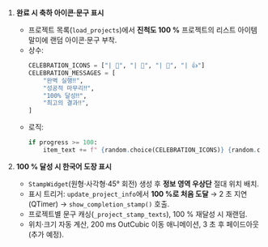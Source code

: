 1. **완료 시 축하 아이콘·문구 표시**
   - 프로젝트 목록(`load_projects`)에서 **진척도 100 %** 프로젝트의 리스트 아이템 말미에 랜덤 아이콘·문구 부착.
   - 상수:
     ```python
     CELEBRATION_ICONS = ["| 🤩", "| 🥳", "| 🎉", "| 👍"]
     CELEBRATION_MESSAGES = [
         "완벽 실행‼",
         "성공적 마무리‼",
         "100% 달성‼",
         "최고의 결과‼",
     ]
     ```
   - 로직:
     ```python
     if progress >= 100:
         item_text += f" {random.choice(CELEBRATION_ICONS)} {random.choice(CELEBRATION_MESSAGES)}"
     ```

2. **100 % 달성 시 한국어 도장 표시**
   - `StampWidget`(원형·사각형·45° 회전) 생성 후 **정보 영역 우상단** 절대 위치 배치.
   - 표시 트리거: `update_project_info`에서 **100 %로 처음 도달** → 2 초 지연(QTimer) → `show_completion_stamp()` 호출.
   - 프로젝트별 문구 캐싱(`_project_stamp_texts`), 100 % 재달성 시 재랜덤.
   - 위치·크기 자동 계산, 200 ms OutCubic 이동 애니메이션, 3 초 후 페이드아웃(추가 예정).